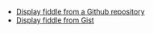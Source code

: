 +   [Display fiddle from a Github repository](https://docs.jsfiddle.net/github-integration/untitled-1)
+   [Display fiddle from Gist](https://docs.jsfiddle.net/github-integration/untitled)
